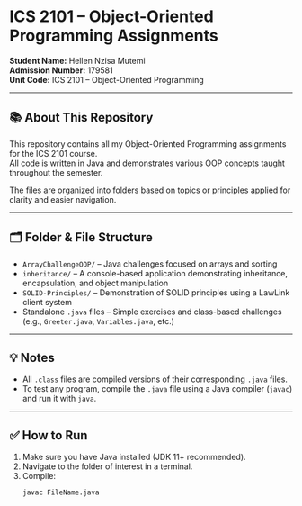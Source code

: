 # ICS 2101 – Object-Oriented Programming Assignments

**Student Name:** Hellen Nzisa Mutemi  
**Admission Number:** 179581  
**Unit Code:** ICS 2101 – Object-Oriented Programming  

---

## 📚 About This Repository

This repository contains all my Object-Oriented Programming assignments for the ICS 2101 course.  
All code is written in Java and demonstrates various OOP concepts taught throughout the semester.

The files are organized into folders based on topics or principles applied for clarity and easier navigation.

---

## 🗂️ Folder & File Structure

- `ArrayChallengeOOP/` – Java challenges focused on arrays and sorting
- `inheritance/` – A console-based application demonstrating inheritance, encapsulation, and object manipulation
- `SOLID-Principles/` – Demonstration of SOLID principles using a LawLink client system
- Standalone `.java` files – Simple exercises and class-based challenges (e.g., `Greeter.java`, `Variables.java`, etc.)

---

## 💡 Notes

- All `.class` files are compiled versions of their corresponding `.java` files.
- To test any program, compile the `.java` file using a Java compiler (`javac`) and run it with `java`.

---

## ✅ How to Run

1. Make sure you have Java installed (JDK 11+ recommended).
2. Navigate to the folder of interest in a terminal.
3. Compile:
   ```bash
   javac FileName.java
